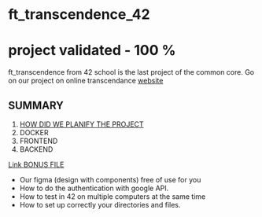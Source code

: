# ft_transcendence_42

# project validated - 100 %
ft_transcendence from 42 school is the last project of the common core. Go on our project on online transcendance [website](https://versus-transcendence.com/)

## SUMMARY

1. [HOW DID WE PLANIFY THE PROJECT](project_planification.md)
2. DOCKER
3. FRONTEND
4. BACKEND

[Link BONUS FILE](bonus_readme.md)
- Our figma (design with components) free of use for you
- How to do the authentication with google API.
- How to test in 42 on multiple computers at the same time
- How to set up correctly your directories and files.


